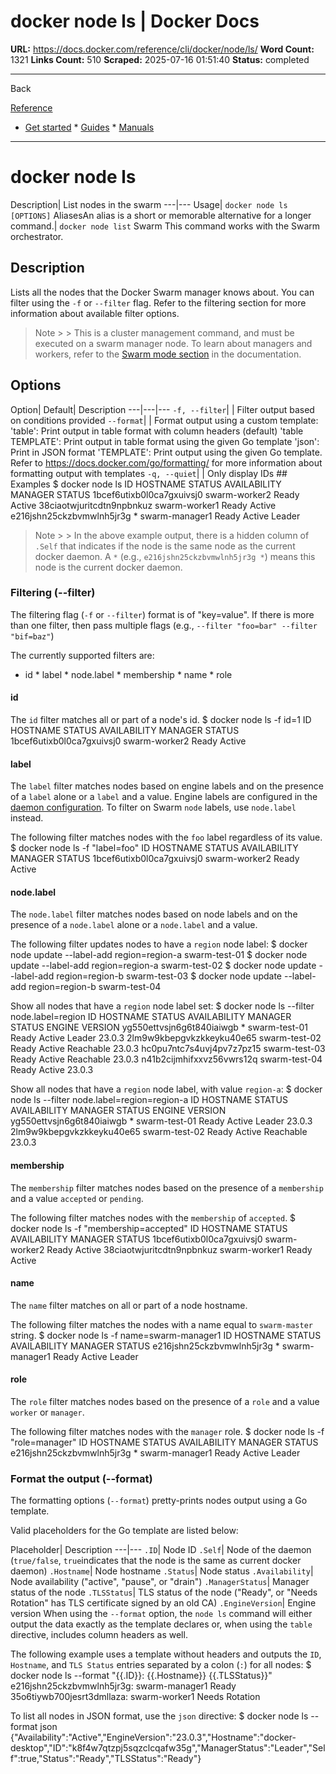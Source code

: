 # docker node ls | Docker Docs

**URL:** https://docs.docker.com/reference/cli/docker/node/ls/
**Word Count:** 1321
**Links Count:** 510
**Scraped:** 2025-07-16 01:51:40
**Status:** completed

---

Back

[Reference](https://docs.docker.com/reference/)

  * [Get started](https://docs.docker.com/get-started/)   * [Guides](https://docs.docker.com/guides/)   * [Manuals](https://docs.docker.com/manuals/)

* * *

# docker node ls

Description| List nodes in the swarm   ---|---   Usage| `docker node ls [OPTIONS]`   AliasesAn alias is a short or memorable alternative for a longer command.| `docker node list`      Swarm This command works with the Swarm orchestrator.

## Description

Lists all the nodes that the Docker Swarm manager knows about. You can filter using the `-f` or `--filter` flag. Refer to the filtering section for more information about available filter options.

> Note >  > This is a cluster management command, and must be executed on a swarm manager node. To learn about managers and workers, refer to the [Swarm mode section](https://docs.docker.com/engine/swarm/) in the documentation.

## Options

Option| Default| Description   ---|---|---   `-f, --filter`| | Filter output based on conditions provided   `--format`| | Format output using a custom template:   'table': Print output in table format with column headers \(default\)   'table TEMPLATE': Print output in table format using the given Go template   'json': Print in JSON format   'TEMPLATE': Print output using the given Go template.   Refer to <https://docs.docker.com/go/formatting/> for more information about formatting output with templates   `-q, --quiet`| | Only display IDs      ## Examples               $ docker node ls          ID                           HOSTNAME        STATUS  AVAILABILITY  MANAGER STATUS     1bcef6utixb0l0ca7gxuivsj0    swarm-worker2   Ready   Active     38ciaotwjuritcdtn9npbnkuz    swarm-worker1   Ready   Active     e216jshn25ckzbvmwlnh5jr3g *  swarm-manager1  Ready   Active        Leader     

> Note >  > In the above example output, there is a hidden column of `.Self` that indicates if the node is the same node as the current docker daemon. A `*` \(e.g., `e216jshn25ckzbvmwlnh5jr3g *`\) means this node is the current docker daemon.

### Filtering \(--filter\)

The filtering flag \(`-f` or `--filter`\) format is of "key=value". If there is more than one filter, then pass multiple flags \(e.g., `--filter "foo=bar" --filter "bif=baz"`\)

The currently supported filters are:

  * id   * label   * node.label   * membership   * name   * role

#### id

The `id` filter matches all or part of a node's id.               $ docker node ls -f id=1          ID                         HOSTNAME       STATUS  AVAILABILITY  MANAGER STATUS     1bcef6utixb0l0ca7gxuivsj0  swarm-worker2  Ready   Active     

#### label

The `label` filter matches nodes based on engine labels and on the presence of a `label` alone or a `label` and a value. Engine labels are configured in the [daemon configuration](https://docs.docker.com/reference/cli/dockerd/#daemon-configuration-file). To filter on Swarm `node` labels, use `node.label` instead.

The following filter matches nodes with the `foo` label regardless of its value.               $ docker node ls -f "label=foo"          ID                         HOSTNAME       STATUS  AVAILABILITY  MANAGER STATUS     1bcef6utixb0l0ca7gxuivsj0  swarm-worker2  Ready   Active     

#### node.label

The `node.label` filter matches nodes based on node labels and on the presence of a `node.label` alone or a `node.label` and a value.

The following filter updates nodes to have a `region` node label:               $ docker node update --label-add region=region-a swarm-test-01     $ docker node update --label-add region=region-a swarm-test-02     $ docker node update --label-add region=region-b swarm-test-03     $ docker node update --label-add region=region-b swarm-test-04     

Show all nodes that have a `region` node label set:               $ docker node ls --filter node.label=region          ID                            HOSTNAME        STATUS    AVAILABILITY   MANAGER STATUS   ENGINE VERSION     yg550ettvsjn6g6t840iaiwgb *   swarm-test-01   Ready     Active         Leader           23.0.3     2lm9w9kbepgvkzkkeyku40e65     swarm-test-02   Ready     Active         Reachable        23.0.3     hc0pu7ntc7s4uvj4pv7z7pz15     swarm-test-03   Ready     Active         Reachable        23.0.3     n41b2cijmhifxxvz56vwrs12q     swarm-test-04   Ready     Active                          23.0.3     

Show all nodes that have a `region` node label, with value `region-a`:               $ docker node ls --filter node.label=region=region-a          ID                            HOSTNAME        STATUS    AVAILABILITY   MANAGER STATUS   ENGINE VERSION     yg550ettvsjn6g6t840iaiwgb *   swarm-test-01   Ready     Active         Leader           23.0.3     2lm9w9kbepgvkzkkeyku40e65     swarm-test-02   Ready     Active         Reachable        23.0.3     

#### membership

The `membership` filter matches nodes based on the presence of a `membership` and a value `accepted` or `pending`.

The following filter matches nodes with the `membership` of `accepted`.               $ docker node ls -f "membership=accepted"          ID                           HOSTNAME        STATUS  AVAILABILITY  MANAGER STATUS     1bcef6utixb0l0ca7gxuivsj0    swarm-worker2   Ready   Active     38ciaotwjuritcdtn9npbnkuz    swarm-worker1   Ready   Active     

#### name

The `name` filter matches on all or part of a node hostname.

The following filter matches the nodes with a name equal to `swarm-master` string.               $ docker node ls -f name=swarm-manager1          ID                           HOSTNAME        STATUS  AVAILABILITY  MANAGER STATUS     e216jshn25ckzbvmwlnh5jr3g *  swarm-manager1  Ready   Active        Leader     

#### role

The `role` filter matches nodes based on the presence of a `role` and a value `worker` or `manager`.

The following filter matches nodes with the `manager` role.               $ docker node ls -f "role=manager"          ID                           HOSTNAME        STATUS  AVAILABILITY  MANAGER STATUS     e216jshn25ckzbvmwlnh5jr3g *  swarm-manager1  Ready   Active        Leader     

### Format the output \(--format\)

The formatting options \(`--format`\) pretty-prints nodes output using a Go template.

Valid placeholders for the Go template are listed below:

Placeholder| Description   ---|---   `.ID`| Node ID   `.Self`| Node of the daemon \(`true/false`, `true`indicates that the node is the same as current docker daemon\)   `.Hostname`| Node hostname   `.Status`| Node status   `.Availability`| Node availability \("active", "pause", or "drain"\)   `.ManagerStatus`| Manager status of the node   `.TLSStatus`| TLS status of the node \("Ready", or "Needs Rotation" has TLS certificate signed by an old CA\)   `.EngineVersion`| Engine version      When using the `--format` option, the `node ls` command will either output the data exactly as the template declares or, when using the `table` directive, includes column headers as well.

The following example uses a template without headers and outputs the `ID`, `Hostname`, and `TLS Status` entries separated by a colon \(`:`\) for all nodes:               $ docker node ls --format "{{.ID}}: {{.Hostname}} {{.TLSStatus}}"          e216jshn25ckzbvmwlnh5jr3g: swarm-manager1 Ready     35o6tiywb700jesrt3dmllaza: swarm-worker1 Needs Rotation     

To list all nodes in JSON format, use the `json` directive:               $ docker node ls --format json     {"Availability":"Active","EngineVersion":"23.0.3","Hostname":"docker-desktop","ID":"k8f4w7qtzpj5sqzclcqafw35g","ManagerStatus":"Leader","Self":true,"Status":"Ready","TLSStatus":"Ready"}